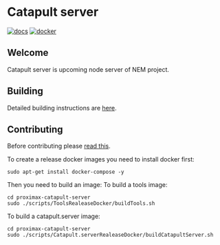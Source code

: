 # Catapult server

[![docs](https://raw.githubusercontent.com/nemtech/catapult-server/master/badges/docs--green.svg)](https://nemtech.github.io)
[![docker](https://raw.githubusercontent.com/nemtech/catapult-server/master/badges/docker-techbureau-brightgreen.svg)](https://hub.docker.com/u/techbureau)

## Welcome

Catapult server is upcoming node server of NEM project.

## Building

Detailed building instructions are [here](BUILDING.md).

## Contributing

Before contributing please [read this](CONTRIBUTING.md).

To create a release docker images you need to install docker first:
```
sudo apt-get install docker-compose -y
```
  Then you need to build an image:
  To build a tools image:
  ```
  cd proximax-catapult-server
  sudo ./scripts/ToolsRealeaseDocker/buildTools.sh
  ```
  To build a catapult.server image:
  ```
  cd proximax-catapult-server
  sudo ./scripts/Catapult.serverRealeaseDocker/buildCatapultServer.sh
  ```
